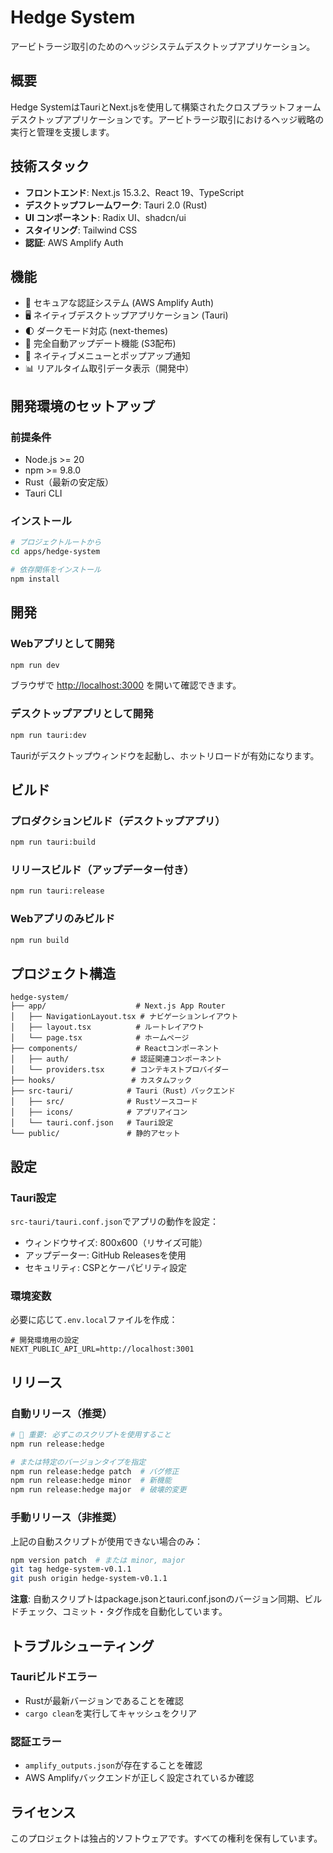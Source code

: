 # Hedge System

アービトラージ取引のためのヘッジシステムデスクトップアプリケーション。

## 概要

Hedge SystemはTauriとNext.jsを使用して構築されたクロスプラットフォームデスクトップアプリケーションです。アービトラージ取引におけるヘッジ戦略の実行と管理を支援します。

## 技術スタック

- **フロントエンド**: Next.js 15.3.2、React 19、TypeScript
- **デスクトップフレームワーク**: Tauri 2.0 (Rust)
- **UI コンポーネント**: Radix UI、shadcn/ui
- **スタイリング**: Tailwind CSS
- **認証**: AWS Amplify Auth

## 機能

- 🔐 セキュアな認証システム (AWS Amplify Auth)
- 🖥️ ネイティブデスクトップアプリケーション (Tauri)
- 🌓 ダークモード対応 (next-themes)
- 🔄 完全自動アップデート機能 (S3配布)
- 🔔 ネイティブメニューとポップアップ通知
- 📊 リアルタイム取引データ表示（開発中）

## 開発環境のセットアップ

### 前提条件

- Node.js >= 20
- npm >= 9.8.0
- Rust（最新の安定版）
- Tauri CLI

### インストール

```bash
# プロジェクトルートから
cd apps/hedge-system

# 依存関係をインストール
npm install
```

## 開発

### Webアプリとして開発
```bash
npm run dev
```
ブラウザで [http://localhost:3000](http://localhost:3000) を開いて確認できます。

### デスクトップアプリとして開発
```bash
npm run tauri:dev
```
Tauriがデスクトップウィンドウを起動し、ホットリロードが有効になります。

## ビルド

### プロダクションビルド（デスクトップアプリ）
```bash
npm run tauri:build
```

### リリースビルド（アップデーター付き）
```bash
npm run tauri:release
```

### Webアプリのみビルド
```bash
npm run build
```

## プロジェクト構造

```
hedge-system/
├── app/                    # Next.js App Router
│   ├── NavigationLayout.tsx # ナビゲーションレイアウト
│   ├── layout.tsx          # ルートレイアウト
│   └── page.tsx            # ホームページ
├── components/             # Reactコンポーネント
│   ├── auth/              # 認証関連コンポーネント
│   └── providers.tsx      # コンテキストプロバイダー
├── hooks/                 # カスタムフック
├── src-tauri/            # Tauri（Rust）バックエンド
│   ├── src/              # Rustソースコード
│   ├── icons/            # アプリアイコン
│   └── tauri.conf.json   # Tauri設定
└── public/               # 静的アセット
```

## 設定

### Tauri設定
`src-tauri/tauri.conf.json`でアプリの動作を設定：
- ウィンドウサイズ: 800x600（リサイズ可能）
- アップデーター: GitHub Releasesを使用
- セキュリティ: CSPとケーパビリティ設定

### 環境変数
必要に応じて`.env.local`ファイルを作成：
```env
# 開発環境用の設定
NEXT_PUBLIC_API_URL=http://localhost:3001
```

## リリース

### 自動リリース（推奨）
```bash
# 🚨 重要: 必ずこのスクリプトを使用すること
npm run release:hedge

# または特定のバージョンタイプを指定
npm run release:hedge patch  # バグ修正
npm run release:hedge minor  # 新機能
npm run release:hedge major  # 破壊的変更
```

### 手動リリース（非推奨）
上記の自動スクリプトが使用できない場合のみ：
```bash
npm version patch  # または minor, major
git tag hedge-system-v0.1.1
git push origin hedge-system-v0.1.1
```

**注意**: 自動スクリプトはpackage.jsonとtauri.conf.jsonのバージョン同期、ビルドチェック、コミット・タグ作成を自動化しています。

## トラブルシューティング

### Tauriビルドエラー
- Rustが最新バージョンであることを確認
- `cargo clean`を実行してキャッシュをクリア

### 認証エラー
- `amplify_outputs.json`が存在することを確認
- AWS Amplifyバックエンドが正しく設定されているか確認

## ライセンス

このプロジェクトは独占的ソフトウェアです。すべての権利を保有しています。